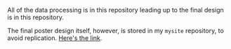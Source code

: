 All of the data processing is in this repository leading up to the final design is in this repository.

The final poster design itself, however, is stored in my `mysite` repository, to avoid replication. [Here's the link](https://github.com/ResidentMario/mysite/blob/master/static/post_assets/residential-property-sales/nyc_real_estate_sales_by_category.png).
